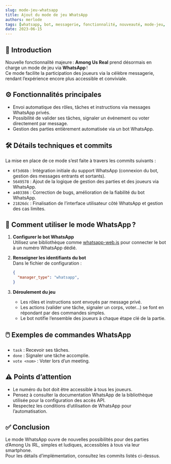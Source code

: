 ```yaml
---
slug: mode-jeu-whatsapp
title: Ajout du mode de jeu WhatsApp
authors: merlode
tags: [whatsapp, bot, messagerie, fonctionnalité, nouveauté, mode-jeu, intégration]
date: 2023-06-15
---
```


## 📝 Introduction

Nouvelle fonctionnalité majeure : **Among Us Real** prend désormais en charge un mode de jeu via **WhatsApp** !  
Ce mode facilite la participation des joueurs via la célèbre messagerie, rendant l’expérience encore plus accessible et conviviale.

<!-- truncate -->

## ⚙️ Fonctionnalités principales

- Envoi automatique des rôles, tâches et instructions via messages WhatsApp privés.
- Possibilité de valider ses tâches, signaler un événement ou voter directement par message.
- Gestion des parties entièrement automatisée via un bot WhatsApp.

## 🛠️ Détails techniques et commits

La mise en place de ce mode s’est faite à travers les commits suivants :
- `6f3d68b` : Intégration initiale du support WhatsApp (connexion du bot, gestion des messages entrants et sortants).
- `5649578` : Ajout de la logique de gestion des parties et des joueurs via WhatsApp.
- `a403386` : Correction de bugs, amélioration de la fiabilité du bot WhatsApp.
- `21826dc` : Finalisation de l’interface utilisateur côté WhatsApp et gestion des cas limites.

## 📲 Comment utiliser le mode WhatsApp ?

1. **Configurer le bot WhatsApp**  
   Utilisez une bibliothèque comme [whatsapp-web.js](https://github.com/pedroslopez/whatsapp-web.js) pour connecter le bot à un numéro WhatsApp dédié.

2. **Renseigner les identifiants du bot**  
   Dans le fichier de configuration :
   ```json
   {
     "manager_type": "whatsapp",
   }
   ```
3. **Déroulement du jeu**  
   - Les rôles et instructions sont envoyés par message privé.
   - Les actions (valider une tâche, signaler un corps, voter…) se font en répondant par des commandes simples.
   - Le bot notifie l’ensemble des joueurs à chaque étape clé de la partie.

## 🖱️ Exemples de commandes WhatsApp

- `task` : Recevoir ses tâches.
- `done` : Signaler une tâche accomplie.
- `vote <nom>` : Voter lors d’un meeting.

## ⚠️ Points d’attention

- Le numéro du bot doit être accessible à tous les joueurs.
- Pensez à consulter la documentation WhatsApp de la bibliothèque utilisée pour la configuration des accès API.
- Respectez les conditions d’utilisation de WhatsApp pour l’automatisation.

## ✅ Conclusion

Le mode WhatsApp ouvre de nouvelles possibilités pour des parties d’Among Us IRL, simples et ludiques, accessibles à tous via leur smartphone.  
Pour les détails d’implémentation, consultez les commits listés ci-dessus.
